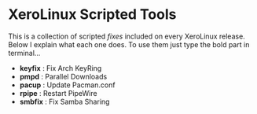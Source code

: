 # XeroLinux Scripted Tools

This is a collection of scripted *fixes* included on every XeroLinux release. Below I explain what each one does. To use them just type the bold part in terminal...

- **keyfix**     : Fix Arch KeyRing
- **pmpd**       : Parallel Downloads
- **pacup**      : Update Pacman.conf
- **rpipe**      : Restart PipeWire
- **smbfix**     : Fix Samba Sharing
